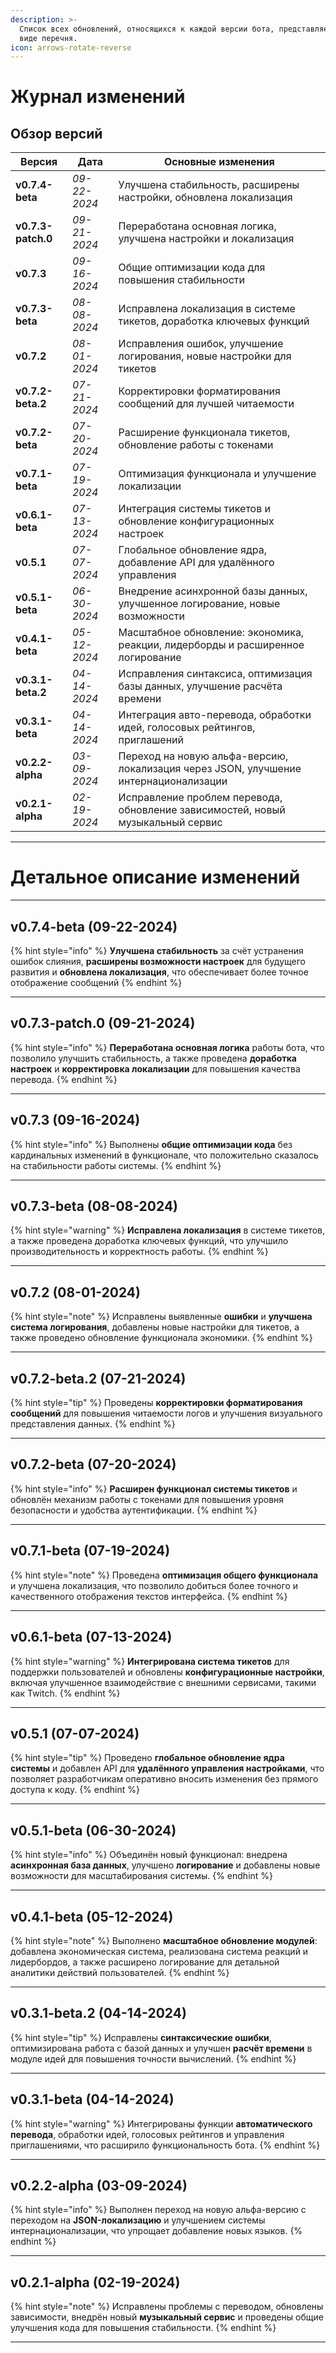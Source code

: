 ```yaml
---
description: >-
  Список всех обновлений, относящихся к каждой версии бота, представляется в
  виде перечня.
icon: arrows-rotate-reverse
---
```


# Журнал изменений

## **Обзор версий**

| **Версия**         | **Дата**     | **Основные изменения**                                                               |
| ------------------ | ------------ | ------------------------------------------------------------------------------------ |
| **v0.7.4-beta**    | _09-22-2024_ | Улучшена стабильность, расширены настройки, обновлена локализация                    |
| **v0.7.3-patch.0** | _09-21-2024_ | Переработана основная логика, улучшена настройки и локализация                       |
| **v0.7.3**         | _09-16-2024_ | Общие оптимизации кода для повышения стабильности                                    |
| **v0.7.3-beta**    | _08-08-2024_ | Исправлена локализация в системе тикетов, доработка ключевых функций                 |
| **v0.7.2**         | _08-01-2024_ | Исправления ошибок, улучшение логирования, новые настройки для тикетов               |
| **v0.7.2-beta.2**  | _07-21-2024_ | Корректировки форматирования сообщений для лучшей читаемости                         |
| **v0.7.2-beta**    | _07-20-2024_ | Расширение функционала тикетов, обновление работы с токенами                         |
| **v0.7.1-beta**    | _07-19-2024_ | Оптимизация функционала и улучшение локализации                                      |
| **v0.6.1-beta**    | _07-13-2024_ | Интеграция системы тикетов и обновление конфигурационных настроек                    |
| **v0.5.1**         | _07-07-2024_ | Глобальное обновление ядра, добавление API для удалённого управления                 |
| **v0.5.1-beta**    | _06-30-2024_ | Внедрение асинхронной базы данных, улучшенное логирование, новые возможности         |
| **v0.4.1-beta**    | _05-12-2024_ | Масштабное обновление: экономика, реакции, лидерборды и расширенное логирование      |
| **v0.3.1-beta.2**  | _04-14-2024_ | Исправления синтаксиса, оптимизация базы данных, улучшение расчёта времени           |
| **v0.3.1-beta**    | _04-14-2024_ | Интеграция авто-перевода, обработки идей, голосовых рейтингов, приглашений           |
| **v0.2.2-alpha**   | _03-09-2024_ | Переход на новую альфа-версию, локализация через JSON, улучшение интернационализации |
| **v0.2.1-alpha**   | _02-19-2024_ | Исправление проблем перевода, обновление зависимостей, новый музыкальный сервис      |

***

# **Детальное описание изменений**

***

## **v0.7.4-beta (09-22-2024)**

{% hint style="info" %}
**Улучшена стабильность** за счёт устранения ошибок слияния, **расширены возможности настроек** для будущего развития и **обновлена локализация**, что обеспечивает более точное отображение сообщений
{% endhint %}

***

## **v0.7.3-patch.0 (09-21-2024)**

{% hint style="info" %}
**Переработана основная логика** работы бота, что позволило улучшить стабильность, а также проведена **доработка настроек** и **корректировка локализации** для повышения качества перевода.
{% endhint %}

***

## **v0.7.3 (09-16-2024)**

{% hint style="info" %}
 Выполнены **общие оптимизации кода** без кардинальных изменений в функционале, что положительно сказалось на стабильности работы системы.
{% endhint %}

***

## **v0.7.3-beta (08-08-2024)**

{% hint style="warning" %}
 **Исправлена локализация** в системе тикетов, а также проведена доработка ключевых функций, что улучшило производительность и корректность работы.
{% endhint %}

***

## **v0.7.2 (08-01-2024)**

{% hint style="note" %}
 Исправлены выявленные **ошибки** и **улучшена система логирования**, добавлены новые настройки для тикетов, а также проведено обновление функционала экономики.
{% endhint %}

***

## **v0.7.2-beta.2 (07-21-2024)**

{% hint style="tip" %}
 Проведены **корректировки форматирования сообщений** для повышения читаемости логов и улучшения визуального представления данных.
{% endhint %}

***

## **v0.7.2-beta (07-20-2024)**

{% hint style="info" %}
 **Расширен функционал системы тикетов** и обновлён механизм работы с токенами для повышения уровня безопасности и удобства аутентификации.
{% endhint %}

***

## **v0.7.1-beta (07-19-2024)**

{% hint style="note" %}
 Проведена **оптимизация общего функционала** и улучшена локализация, что позволило добиться более точного и качественного отображения текстов интерфейса.
{% endhint %}

***

## **v0.6.1-beta (07-13-2024)**

{% hint style="warning" %}
 **Интегрирована система тикетов** для поддержки пользователей и обновлены **конфигурационные настройки**, включая улучшенное взаимодействие с внешними сервисами, такими как Twitch.
{% endhint %}

***

## **v0.5.1 (07-07-2024)**

{% hint style="tip" %}
 Проведено **глобальное обновление ядра системы** и добавлен API для **удалённого управления настройками**, что позволяет разработчикам оперативно вносить изменения без прямого доступа к коду.
{% endhint %}

***

## **v0.5.1-beta (06-30-2024)**

{% hint style="info" %}
 Объединён новый функционал: внедрена **асинхронная база данных**, улучшено **логирование** и добавлены новые возможности для масштабирования системы.
{% endhint %}

***

## **v0.4.1-beta (05-12-2024)**

{% hint style="note" %}
 Выполнено **масштабное обновление модулей**: добавлена экономическая система, реализована система реакций и лидербордов, а также расширено логирование для детальной аналитики действий пользователей.
{% endhint %}

***

## **v0.3.1-beta.2 (04-14-2024)**

{% hint style="tip" %}
 Исправлены **синтаксические ошибки**, оптимизирована работа с базой данных и улучшен **расчёт времени** в модуле идей для повышения точности вычислений.
{% endhint %}

***

## **v0.3.1-beta (04-14-2024)**

{% hint style="warning" %}
 Интегрированы функции **автоматического перевода**, обработки идей, голосовых рейтингов и управления приглашениями, что расширило функциональность бота.
{% endhint %}

***

## **v0.2.2-alpha (03-09-2024)**

{% hint style="info" %}
 Выполнен переход на новую альфа-версию с переходом на **JSON-локализацию** и улучшением системы интернационализации, что упрощает добавление новых языков.
{% endhint %}

***

## **v0.2.1-alpha (02-19-2024)**

{% hint style="note" %}
 Исправлены проблемы с переводом, обновлены зависимости, внедрён новый **музыкальный сервис** и проведены общие улучшения кода для повышения стабильности.
{% endhint %}

***
